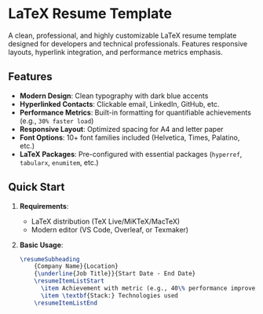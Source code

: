 # LaTeX Resume Template

A clean, professional, and highly customizable LaTeX resume template designed for developers and technical professionals. Features responsive layouts, hyperlink integration, and performance metrics emphasis.



## Features

- **Modern Design**: Clean typography with dark blue accents
- **Hyperlinked Contacts**: Clickable email, LinkedIn, GitHub, etc.
- **Performance Metrics**: Built-in formatting for quantifiable achievements (e.g., `30% faster load`)
- **Responsive Layout**: Optimized spacing for A4 and letter paper
- **Font Options**: 10+ font families included (Helvetica, Times, Palatino, etc.)
- **LaTeX Packages**: Pre-configured with essential packages (`hyperref`, `tabularx`, `enumitem`, etc.)

## Quick Start

1. **Requirements**:

   - LaTeX distribution (TeX Live/MiKTeX/MacTeX)
   - Modern editor (VS Code, Overleaf, or Texmaker)

2. **Basic Usage**:
   ```latex
   \resumeSubheading
       {Company Name}{Location}
       {\underline{Job Title}}{Start Date - End Date}
       \resumeItemListStart
         \item Achievement with metric (e.g., 40\% performance improvement)
         \item \textbf{Stack:} Technologies used
       \resumeItemListEnd
   ```
